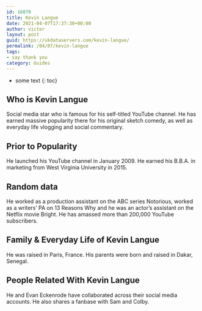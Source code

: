 ```yaml
---
id: 16070
title: Kevin Langue
date: 2021-04-07T17:37:30+00:00
author: victor
layout: post
guid: https://ukdataservers.com/kevin-langue/
permalink: /04/07/kevin-langue
tags:
- say thank you
category: Guides
---
```


* some text
{: toc}


## Who is Kevin Langue



Social media star who is famous for his self-titled YouTube channel. He has earned massive popularity there for his original sketch comedy, as well as everyday life vlogging and social commentary.  

                
                
                
## Prior to Popularity



He launched his YouTube channel in January 2009. He earned his B.B.A. in marketing from West Virginia University in 2015. 

                
                
                
## Random data



He worked as a production assistant on the ABC series Notorious, worked as a writers&#8217; PA on 13 Reasons Why and he was an actor&#8217;s assistant on the Netflix movie Bright. He has amassed more than 200,000 YouTube subscribers. 

                
                
                
## Family & Everyday Life of Kevin Langue



He was raised in Paris, France. His parents were born and raised in Dakar, Senegal.  

                
                
                
## People Related With Kevin Langue



He and Evan Eckenrode have collaborated across their social media accounts. He also shares a fanbase with Sam and Colby. 

                
              
            
          
          
          